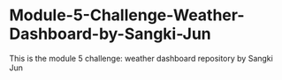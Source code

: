 # Module-5-Challenge-Weather-Dashboard-by-Sangki-Jun
This is the module 5 challenge: weather dashboard repository by Sangki Jun
